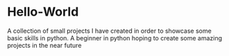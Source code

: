 # Hello-World
A collection of small projects I have created in order to showcase some basic skills in python.
A beginner in python hoping to create some amazing projects in the near future
